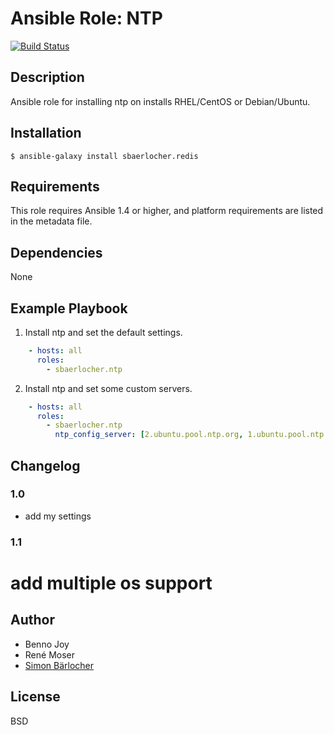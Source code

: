 # Ansible Role: NTP
[![Build Status](https://travis-ci.org/sbaerlocher/ansible.ntp.svg?branch=master)](https://travis-ci.org/sbaerlocher/ansible.ntp)

## Description

Ansible role for installing ntp on installs RHEL/CentOS or Debian/Ubuntu.

## Installation

```
$ ansible-galaxy install sbaerlocher.redis
```

## Requirements

This role requires Ansible 1.4 or higher, and platform requirements are listed
in the metadata file.

## Dependencies

None

## Example Playbook

1) Install ntp and set the default settings.

```yml
    - hosts: all
      roles:
        - sbaerlocher.ntp
```

2) Install ntp and set some custom servers.

```yml
    - hosts: all
      roles:
        - sbaerlocher.ntp
	      ntp_config_server: [2.ubuntu.pool.ntp.org, 1.ubuntu.pool.ntp.org]
```

## Changelog

### 1.0

* add my settings

### 1.1

# add multiple os support

## Author

* Benno Joy
* René Moser
* [Simon Bärlocher](https://sbaerlocher.ch)

## License

BSD